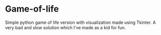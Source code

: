 # Game-of-life
Simple python game of life version with visualization made using Tkinter.
A very bad and slow solution which I've made as a kid for fun.
